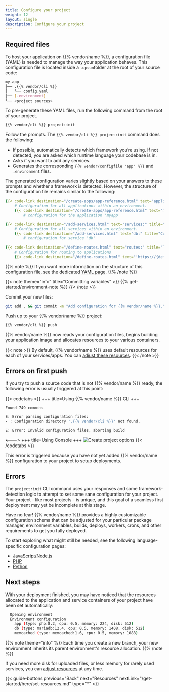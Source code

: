 ```yaml
---
title: Configure your project
weight: 12
layout: single
description: Configure your project
---
```


## Required files

To host your application on {{% vendor/name %}}, a configuration file (YAML) is needed to manage the way your application behaves.
This configuration file is located inside a `.upsun`folder at the root of your source code:

```bash
my-app
├── .{{% vendor/cli %}}
│   └── config.yaml
├── [.environment]
└── <project sources>
```

To pre-generate these YAML files, run the following command from the root of your project.
```bash {location="Terminal"}
{{% vendor/cli %}} project:init
```

Follow the prompts. The `{{% vendor/cli %}} project:init` command does the following:

- If possible, automatically detects which framework you’re using. If not detected, you are asked which runtime language your codebase is in.
- Asks if you want to add any services.
- Generates the corresponding `{{% vendor/configfile "app" %}}` and `.environment` files.

The generated configuration varies slightly based on your answers to these prompts and whether a framework is detected.
However, the structure of the configuration file remains similar to the following:

```yaml {location=".upsun/config.yaml"}
{{< code-link destination="/create-apps/app-reference.html" text="applications:" title="Top-level key for all applications" >}}
    # Configuration for all applications within an environment.
    {{< code-link destination="/create-apps/app-reference.html" text="myapp:" title="Configuration for a unique application" >}}
        # configuration for the application 'myapp'

{{< code-link destination="/add-services.html" text="services:" title="Top-level key for all services" >}}
    # Configuration for all services within an environment.
    {{< code-link destination="/add-services.html" text="db:" title="Configuration for a unique service" >}}
        # configuration for service 'db'

{{< code-link destination="/define-routes.html" text="routes:" title="Top-level key for all routes, configuring how requests are handled by the Router" >}}
    # Configuration for routing to applications
    {{< code-link destination="/define-routes.html" text="'https://{default}/':" title="Configuration for a unique service" >}}
```
{{% note %}}
If you want more information on the structure of this configuration file, see the dedicated [YAML page](/learn/overview/yaml/_index.md).
{{% /note %}}

{{< note theme="info" title="Committing variables" >}}
{{% get-started/environment-note %}}
{{< /note >}}

Commit your new files:

```bash {location="Terminal"}
git add . && git commit -m "Add configuration for {{% vendor/name %}}."
```

Push up to your {{% vendor/name %}} project:

```bash
{{% vendor/cli %}} push
```

{{% vendor/name %}} now reads your configuration files, begins building your application image and allocates resources to your various containers.

{{< note >}}
By default, {{% vendor/name %}} uses default resources for each of your services/apps. You can [adjust these resources](/get-started/here/set-resources).
{{< /note >}}

## Errors on first push

If you try to push a source code that is not {{% vendor/name %}} ready, the following error is usually triggered at this point:

{{< codetabs >}}
+++
title=Using {{% vendor/name %}} CLI
+++
```bash
Found 749 commits

E: Error parsing configuration files:
- : Configuration directory '.{{% vendor/cli %}}' not found.

E: Error: Invalid configuration files, aborting build
```
<--->
+++
title=Using Console
+++
![Create project options](/images/console/first-fail.png "0.4")
{{< /codetabs >}}

This error is triggered because you have not yet added {{% vendor/name %}} configuration to your project to setup deployments.

## Errors

The `project:init` CLI command uses your responses and some framework-detection logic to attempt to set some sane configuration for your project.
Your project - like most projects - is unique, and this goal of a seamless first deployment may yet be incomplete at this stage.

Have no fear! {{% vendor/name %}} provides a highly customizable configuration schema that can be adjusted for your particular package manager, environment variables, builds, deploys, workers, crons, and other requirements to get you fully deployed.

To start exploring what might still be needed, see the following language-specific configuration pages:

- [JavaScript/Node.js](/get-started/here/configure/nodejs)
- [PHP](/get-started/here/configure/php)
- [Python](/get-started/here/configure/python)

## Next steps

With your deployment finished, you may have noticed that the resources allocated to the application and service containers of your project have been set automatically:

```bash
  Opening environment
  Environment configuration
    app (type: php:8.2, cpu: 0.5, memory: 224, disk: 512)
    db (type: mariadb:12.4, cpu: 0.5, memory: 1408, disk: 512)
    memcached (type: memcached:1.6, cpu: 0.5, memory: 1088)
```

{{% note theme="info" %}}
Each time you create a new branch, your new environment inherits its parent environment's resource allocation.
{{% /note %}}

If you need more disk for uploaded files, or less memory for rarely used services, you can [adjust resources](/manage-resources/adjust-resources.md) at any time.

{{< guide-buttons previous="Back" next="Resources" nextLink="/get-started/here/set-resources.md" type="*" >}}
